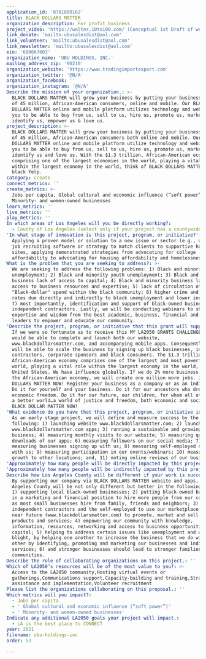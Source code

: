 ```yaml
---
application_id: '8781880162'
title: BLACK DOLLARS MATTER
organization_description: For profit business
project_video: 'https://walter.10to100.com/ (Conceptual 1st Draft of website)'
link_donate: 'mailto:ubusalesdist@aol.com'
link_volunteer: 'mailto:ubusalesdist@aol.com'
link_newsletter: 'mailto:ubusalesdist@aol.com'
ein: '680667603'
organization_name: 'UBU HOLDINGS, INC.'
mailing_address_zip: '90210'
organization_website: 'https://www.tradingimportexport.com'
organization_twitter: '@N/A'
organization_facebook: ''
organization_instagram: '@N/A'
Describe the mission of your organization.: >-
  BLACK DOLLARS MATTER will grow your business by putting your business in front
  of 45 million, African-American consumers, online and mobile. Our BLACK
  DOLLARS MATTER online and mobile platform utilizes technology and webinars for
  you to be able to buy from us, sell to us, hire us, promote us, market to us,
  identify us, empower us & love us.
project_description: >-
  BLACK DOLLARS MATTER will grow your business by putting your business in front
  of 45 million, African-American consumers both online and mobile. Our BLACK
  DOLLARS MATTER online and mobile platform utilize technology and webinars for
  you to be able to buy from us, sell to us, hire us, promote us, market to us,
  identify us and love us. With the $1.3 trillion, African-American economy
  comprising one of the largest economies in the world, playing a vital role
  within the largest economy in the world, think of BLACK DOLLARS MATTER as a
  black Yelp.
category: create
connect_metrics: ''
create_metrics: >-
  Jobs per capita, Global cultural and economic influence (“soft power”),
  Minority- and women-owned businesses
learn_metrics: ''
live_metrics: ''
play_metrics: ''
In which areas of Los Angeles will you be directly working?:
  - County of Los Angeles (select only if your project has a countywide benefit)
'In what stage of innovation is this project, program, or initiative?': >-
  Applying a proven model or solution to a new issue or sector (e.g., using a
  job recruiting software or strategy to match clients to supportive housing
  sites, applying demonstrated strategies from advocating for college
  affordability to advocating for housing affordability and homelessness, etc.)
What is the problem that you are seeking to address?: >-
  We are seeking to address the following problems: 1) Black and minority
  unemployment; 2) Black and minority youth unemployment; 3) Black and minority
  business lack of access to capital; 4) Black and minority business lack of
  access to business resources and expertise; 5) lack of circulation of the
  "Black-dollar" spend within the black community; 6) higher crime and violence
  rates due directly and indirectly to black unemployment and lower income; and
  7) most importantly, identification and support of black-owned businesses and
  independent contractors. Lastly, we will be conducting webinars to share the
  expertise and wisdom from the best academic, business, financial and community
  leaders to empower and educate our community.
'Describe the project, program, or initiative that this grant will support to address the problem identified.': >-
  If we were so fortunate as to receive this MY LA2050 GRANTS CHALLENGE, we
  would be able to complete and launch both our website,
  www.blackdollarsmatter.com, and accompanying mobile apps. Consequently, we
  will be able to scale the business by signing up black businesses, independent
  contractors, corporate sponsors and black consumers. The $1.3 trillion,
  African-American economy comprises one of the largest and most powerful in the
  world, playing a vital role within the largest economy in the world, the
  United States. We have influence globally. If we do 2% more business within
  the African-American economy, we will create one million more jobs. JOIN BLACK
  DOLLARS MATTER NOW! Register your business as a company or as an individual.
  Do it for yourself and your business. Do it for our ancestors who dreamed of
  economic freedom. Do it for our future, our children, for whom all of us want
  a better world…a world of justice and freedom, both economic and social. JOIN
  BLACK DOLLAR MATTER NOW!
'What evidence do you have that this project, program, or initiative is or will be successful, and how will you define and measure success?': >-
  As an early stage project, we will define and measure success by the
  following: 1) launching website www.blackdollarsmatter.com; 2) launching
  www.blackdollarsmatter.com apps; 3) running a sustainable and growing
  business; 4) measuring monthly visits to our website; 5) measuring quarterly
  downloads of our apps; 6) measuring followers on our social media; 7)
  measuring businesses signing up with us; 8) measuring self-employed signing up
  with us; 9) measuring participation in our events/webinars; 10) measuring
  growth to other locations; and, 11) noting online reviews of our business.
'Approximately how many people will be directly impacted by this project, program, or initiative?': '10000'
'Approximately how many people will be indirectly impacted by this project, program, or initiative?': '10000000'
Describe how Los Angeles County will be different if your work is successful.: >-
  By supporting our company via BLACK DOLLARS MATTER website and apps, Los
  Angeles County will be not only different but better in the following areas:
  1) supporting local black-owned businesses; 2) putting black-owned businesses
  in a marketing and financial position to hire more people from our community
  as most small businesses hire from family, friends and neighbors; 3) allowing
  independent contractors and the self-employed to use our marketplace in the
  near future (www.blackdollarsmatter.com) to promote, market and sell their
  products and services; 4) empowering our community with knowledge,
  information, resources, networking and access to business opportunities and
  capital; 5) helping to address certain issues like unemployment and urban
  blight, by helping one another to increase the business that we do with each
  other by identifying, promoting and marketing our businesses and individual
  services; 6) and stronger businesses should lead to stronger families and
  communities.
Describe the role of collaborating organizations on this project.: ''
Which of LA2050’s resources will be of the most value to you?: >-
  Access to the LA2050 community,Hosting virtual events or
  gatherings,Communications support,Capacity-building and training,Strategy
  assistance and implementation,Volunteer recruitment
Please list the organizations collaborating on this proposal.: ''
Which metrics will you impact?:
  - Jobs per capita
  - ' Global cultural and economic influence (“soft power”)'
  - ' Minority- and women-owned businesses'
Indicate any additional LA2050 goals your project will impact.:
  - LA is the best place to CONNECT
year: 2021
filename: ubu-holdings-inc
order: 53

---
```

